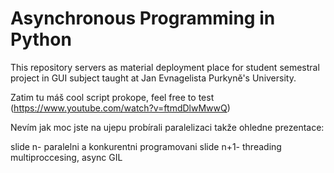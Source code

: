 # Asynchronous Programming in Python
This repository servers as material deployment place for student semestral project in GUI subject taught at Jan Evnagelista Purkyně's University.

Zatim tu máš cool script prokope, feel free to test (https://www.youtube.com/watch?v=ftmdDlwMwwQ)

Nevím jak moc jste na ujepu probírali paralelizaci takže ohledne prezentace:

slide n- paralelni a konkurentni programovani
slide n+1- threading multiproccesing, async GIL
